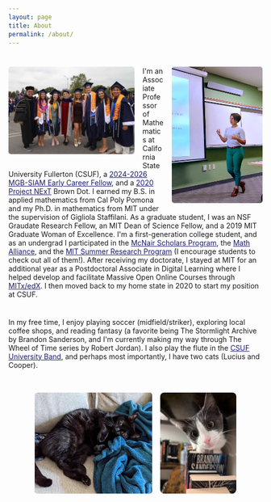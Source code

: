 ```yaml
---
layout: page
title: About
permalink: /about/
---
```

<h1 aria-label="About"></h1>
<!-- Left image -->
<img src="/images/grads23.JPG" alt="Group photo" style="float: left; max-width: 250px; margin-right: 1rem; margin-bottom: 1rem; border-radius: 5px;" />

<!-- Right image -->
<img src="/images/siuetalk3.jpg" alt="Presentation photo" style="float: right; max-width: 180px; margin-left: 1rem; margin-bottom: 1rem; border-radius: 5px;" />

<p>
I'm an Associate Professor of Mathematics at California State University Fullerton (CSUF), a <a href="https://www.siam.org/publications/siam-news/articles/2024-class-of-mgb-siam-early-career-fellows/" style="color:MidnightBlue">2024-2026 MGB-SIAM Early Career Fellow</a>, and a <a href="https://maa.org/maa-project-next/" style="color:MidnightBlue">2020 Project NExT</a> Brown Dot.
    I earned my B.S. in applied mathematics from Cal Poly Pomona and my Ph.D. in mathematics from MIT under the supervision of Gigliola Staffilani.
    As a graduate student, I was an NSF Graudate Research Fellow, an MIT Dean of Science Fellow, and a 2019 MIT Graduate Woman of Excellence.
    I'm a first-generation college student, and as an undergrad I participated in the <a href="https://www.cpp.edu/mcnair/index.shtml" style="color:MidnightBlue">McNair Scholars Program</a>, 
    the <a href="https://www.mathalliance.org/" style="color:MidnightBlue">Math Alliance</a>, and the <a href="https://oge.mit.edu/graddiversity/msrp/" style="color:MidnightBlue">MIT Summer Research Program</a> 
    (I encourage students to check out all of them!). After receiving my doctorate, 
    I stayed at MIT for an additional year as a Postdoctoral Associate in Digital Learning where I helped develop and facilitate 
    Massive Open Online Courses through <a href="https://www.edx.org/school/mitx" style="color:MidnightBlue">MITx/edX</a>.
    I then moved back to my home state in 2020 to start my position at CSUF.
</p>

<!-- Clear previous float -->
<div style="clear: both;"></div>

<div style="margin-top: 1.5rem;"></div>

<p>
In my free time, I enjoy playing soccer (midfield/striker), exploring local coffee shops, and reading fantasy (a favorite being 
    The Stormlight Archive by Brandon Sanderson, and I'm currently making my way through The Wheel of Time series by Robert Jordan).
    I also play the flute in the <a href="https://www.fullerton.edu/arts/music/students/ensembles/band.php" style="color:MidnightBlue">CSUF University Band</a>, 
    and perhaps most importantly, I have two cats (Lucius and Cooper).
</p>

<!-- Clear any previous floats -->
<div style="clear: both;"></div>

<!-- Side-by-side cat photos centered horizontally -->
<div style="display: flex; gap: 1rem; justify-content: center; margin-top: 2rem;">
  <div>
    <img src="/images/lucius.jpg" alt="Cat on blanket" style="max-height: 200px; width: 100%; border-radius: 5px;" />
    <div style="text-align: center; font-size: 0.9rem; margin-top: 0.25rem;"></div>
  </div>
  <div>
    <img src="/images/cooper.jpg" alt="Cat with book" style="max-height: 200px; width: 100%; border-radius: 8px;" />
    <div style="text-align: center; font-size: 0.9rem; margin-top: 0.25rem;"></div>
  </div>
</div>


